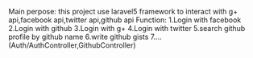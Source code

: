 Main perpose: this project use laravel5 framework to interact with g+ api,facebook api,twitter api,github api
Function:
1.Login with facebook
2.Login with github
3.Login with g+
4.Login with twitter
5.search github profile by github name
6.write github gists
7....
(Auth/AuthController,GithubController)


